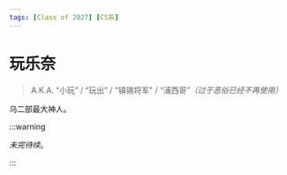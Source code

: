 ```yaml
---
tags: [Class of 2027] [CS系]
---
```


# 玩乐奈

> A.K.A. “小玩” / “玩出” / "镇锡将军" / “浦西哥”_（过于恶俗已经不再使用）_

乌二部最大神人。

:::warning

_未完待续_。

:::
